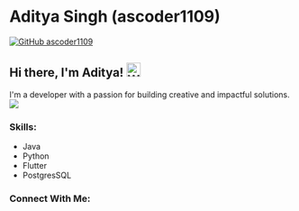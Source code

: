 # Aditya Singh (ascoder1109)

[![GitHub ascoder1109](https://img.shields.io/github/followers/ascoder1109?label=Follow&style=social)](https://github.com/ascoder1109)

## Hi there, I'm Aditya! <img src = "https://public.bl.files.1drv.com/y4m1ILZ4yMQofocj3HxuEoMdbN6JtMndNiUpbPmV2bZ0kEbNNvDSkiH4m-vVp586XZYwpjmR0542mHtmpYEe4vYufY4v9uMA8VjQyMlZ0emghv4cWP6mcIXPvsFe8WmMAf9MefnhlZzxgKG2_DvXgcWi2B76ok53OXDlAQodHxbeRpr9r_BcyTTmNuYE8gXWSmzmtvr4YllISnCPh9ErYz8u_ZNmPs6o49dn1snh9ky0oc" width="25" height="25" alt="Waving hand" >

I'm a developer with a passion for building creative and impactful solutions.
<img src = "https://public.bl.files.1drv.com/y4mYirq0VCmdVfMfMohMxGzjw1OZGflSqQ2FFd7KMacIP16zJNylABjjPSXa153Zs49pIJ4smk_u9lLMwk8RmdHbSPgGz2HyY7Tjlix7jmfhzUBujAsiyrmd0TBE2zNEO9FFuhrVd76sAciJCqXAWAFdPUH8qgt3P95GJ80E_wEl-I7UqaZ5Gpc0k2GOxVXWt3MMVvb1gPkHahk1rmS97e6gE-8pcNikDGK-_LeuOUdG1Q">


### Skills:
<p>
  <ul>
    <li>Java</li>
    <li>Python</li>
    <li>Flutter</li>
    <li>PostgresSQL</li>
  </ul>
</p>

### Connect With Me:
<p>
  
</p>
